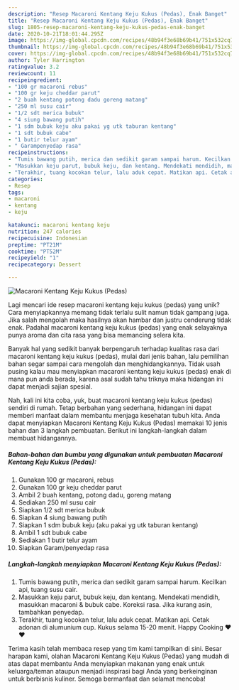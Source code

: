 ```yaml
---
description: "Resep Macaroni Kentang Keju Kukus (Pedas), Enak Banget"
title: "Resep Macaroni Kentang Keju Kukus (Pedas), Enak Banget"
slug: 1805-resep-macaroni-kentang-keju-kukus-pedas-enak-banget
date: 2020-10-21T18:01:44.295Z
image: https://img-global.cpcdn.com/recipes/48b94f3e68b69b41/751x532cq70/macaroni-kentang-keju-kukus-pedas-foto-resep-utama.jpg
thumbnail: https://img-global.cpcdn.com/recipes/48b94f3e68b69b41/751x532cq70/macaroni-kentang-keju-kukus-pedas-foto-resep-utama.jpg
cover: https://img-global.cpcdn.com/recipes/48b94f3e68b69b41/751x532cq70/macaroni-kentang-keju-kukus-pedas-foto-resep-utama.jpg
author: Tyler Harrington
ratingvalue: 3.2
reviewcount: 11
recipeingredient:
- "100 gr macaroni rebus"
- "100 gr keju cheddar parut"
- "2 buah kentang potong dadu goreng matang"
- "250 ml susu cair"
- "1/2 sdt merica bubuk"
- "4 siung bawang putih"
- "1 sdm bubuk keju aku pakai yg utk taburan kentang"
- "1 sdt bubuk cabe"
- "1 butir telur ayam"
- " Garampenyedap rasa"
recipeinstructions:
- "Tumis bawang putih, merica dan sedikit garam sampai harum. Kecilkan api, tuang susu cair."
- "Masukkan keju parut, bubuk keju, dan kentang. Mendekati mendidih, masukkan macaroni &amp; bubuk cabe. Koreksi rasa. Jika kurang asin, tambahkan penyedap."
- "Terakhir, tuang kocokan telur, lalu aduk cepat. Matikan api. Cetak adonan di alumunium cup. Kukus selama 15-20 menit. Happy Cooking ❤❤"
categories:
- Resep
tags:
- macaroni
- kentang
- keju

katakunci: macaroni kentang keju 
nutrition: 247 calories
recipecuisine: Indonesian
preptime: "PT21M"
cooktime: "PT52M"
recipeyield: "1"
recipecategory: Dessert

---
```



![Macaroni Kentang Keju Kukus (Pedas)](https://img-global.cpcdn.com/recipes/48b94f3e68b69b41/751x532cq70/macaroni-kentang-keju-kukus-pedas-foto-resep-utama.jpg)

Lagi mencari ide resep macaroni kentang keju kukus (pedas) yang unik? Cara menyiapkannya memang tidak terlalu sulit namun tidak gampang juga. Jika salah mengolah maka hasilnya akan hambar dan justru cenderung tidak enak. Padahal macaroni kentang keju kukus (pedas) yang enak selayaknya punya aroma dan cita rasa yang bisa memancing selera kita.



Banyak hal yang sedikit banyak berpengaruh terhadap kualitas rasa dari macaroni kentang keju kukus (pedas), mulai dari jenis bahan, lalu pemilihan bahan segar sampai cara mengolah dan menghidangkannya. Tidak usah pusing kalau mau menyiapkan macaroni kentang keju kukus (pedas) enak di mana pun anda berada, karena asal sudah tahu triknya maka hidangan ini dapat menjadi sajian spesial.


Nah, kali ini kita coba, yuk, buat macaroni kentang keju kukus (pedas) sendiri di rumah. Tetap berbahan yang sederhana, hidangan ini dapat memberi manfaat dalam membantu menjaga kesehatan tubuh kita. Anda dapat menyiapkan Macaroni Kentang Keju Kukus (Pedas) memakai 10 jenis bahan dan 3 langkah pembuatan. Berikut ini langkah-langkah dalam membuat hidangannya.

<!--inarticleads1-->

##### Bahan-bahan dan bumbu yang digunakan untuk pembuatan Macaroni Kentang Keju Kukus (Pedas):

1. Gunakan 100 gr macaroni, rebus
1. Gunakan 100 gr keju cheddar parut
1. Ambil 2 buah kentang, potong dadu, goreng matang
1. Sediakan 250 ml susu cair
1. Siapkan 1/2 sdt merica bubuk
1. Siapkan 4 siung bawang putih
1. Siapkan 1 sdm bubuk keju (aku pakai yg utk taburan kentang)
1. Ambil 1 sdt bubuk cabe
1. Sediakan 1 butir telur ayam
1. Siapkan  Garam/penyedap rasa




<!--inarticleads2-->

##### Langkah-langkah menyiapkan Macaroni Kentang Keju Kukus (Pedas):

1. Tumis bawang putih, merica dan sedikit garam sampai harum. Kecilkan api, tuang susu cair.
1. Masukkan keju parut, bubuk keju, dan kentang. Mendekati mendidih, masukkan macaroni &amp; bubuk cabe. Koreksi rasa. Jika kurang asin, tambahkan penyedap.
1. Terakhir, tuang kocokan telur, lalu aduk cepat. Matikan api. Cetak adonan di alumunium cup. Kukus selama 15-20 menit. Happy Cooking ❤❤




Terima kasih telah membaca resep yang tim kami tampilkan di sini. Besar harapan kami, olahan Macaroni Kentang Keju Kukus (Pedas) yang mudah di atas dapat membantu Anda menyiapkan makanan yang enak untuk keluarga/teman ataupun menjadi inspirasi bagi Anda yang berkeinginan untuk berbisnis kuliner. Semoga bermanfaat dan selamat mencoba!
